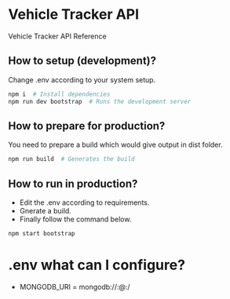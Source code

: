 # Vehicle Tracker API

Vehicle Tracker API Reference

## How to setup (development)?

Change .env according to your system setup.

```bash
npm i  # Install dependencies
npm run dev bootstrap  # Runs the development server
```

## How to prepare for production?

You need to prepare a build which would give output in dist folder.

```bash
npm run build  # Generates the build
```

## How to run in production?

- Edit the .env according to requirements.
- Gnerate a build.
- Finally follow the command below.

```bash
npm start bootstrap
```

# .env what can I configure?

- MONGODB_URI = mongodb://<username>:<password>@<host>:<port>/<dbname>
